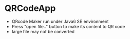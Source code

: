 # QRCodeApp

- QRcode Maker run under Java6 SE environment
- Press "open file.." button to make its content to QR code
- large file may not be converted
